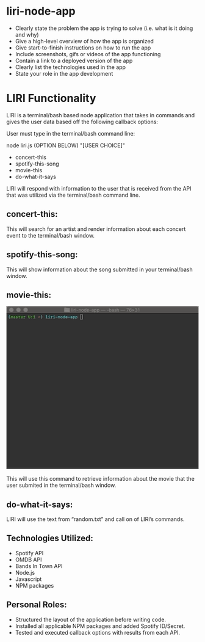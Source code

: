 # liri-node-app

-	Clearly state the problem the app is trying to solve (i.e. what is it doing and why)
-	Give a high-level overview of how the app is organized
-	Give start-to-finish instructions on how to run the app
-	Include screenshots, gifs or videos of the app functioning
-	Contain a link to a deployed version of the app
-	Clearly list the technologies used in the app
-	State your role in the app development


# LIRI Functionality

LIRI is a terminal/bash based node application that takes in commands and gives the user data based off the following callback options: 

User must type in the terminal/bash command line: 

node liri.js (OPTION BELOW) "[USER CHOICE]"

-	concert-this
-	spotify-this-song
-	movie-this
-	do-what-it-says

LIRI will respond with information to the user that is received from the API that was utilized via the terminal/bash command line. 

## concert-this: 

This will search for an artist and render information about each concert event to the terminal/bash window.


## spotify-this-song: 

This will show information about the song submitted in your terminal/bash window.


## movie-this: 

![Alt Text](Screenshots/movie-this.gif)

This will use this command to retrieve information about the movie that the user submited in the terminal/bash window.


## do-what-it-says: 

LIRI will use the text from “random.txt” and call on of LIRI’s commands. 


## Technologies Utilized:

* Spotify API
* OMDB API
* Bands In Town API
* Node.js
* Javascript
* NPM packages


## Personal Roles:

-	Structured the layout of the application before writing code.
-	Installed all applicable NPM packages and added Spotify ID/Secret.
-	Tested and executed callback options with results from each API.

